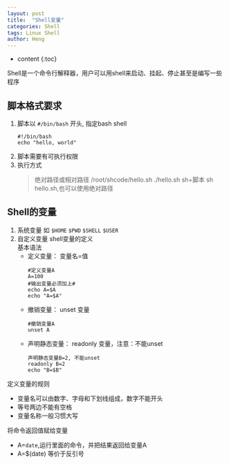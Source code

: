 ```yaml
---
layout: post
title:  "Shell变量"
categories: Shell
tags: Linux Shell
author: Heng
---
```


* content
{:toc}

Shell是一个命令行解释器，用户可以用shell来启动、挂起、停止甚至是编写一些程序
  



## 脚本格式要求
1. 脚本以 `#/bin/bash` 开头, 指定bash shell
   ```
   #!/bin/bash
   echo "hello, world"
   ```
2. 脚本需要有可执行权限
3. 执行方式
   > 绝对路径或相对路径 /root/shcode/hello.sh  ./hello.sh
   > sh+脚本 sh hello.sh,也可以使用绝对路径


## Shell的变量

1. 系统变量
   如 `$HOME` `$PWD` `$SHELL` `$USER`
2. 自定义变量
   shell变量的定义<br>
   基本语法<br>
   - 定义变量： 变量名=值
     ```
     #定义变量A
     A=100
     #输出变量必须加上#
     echo A=$A
     echo "A=$A"
     ```
   - 撤销变量： unset 变量
     ```
     #撤销变量A
     unset A
     ```
   - 声明静态变量： readonly 变量，注意：不能unset
     ```
     声明静态变量B=2, 不能unset
     readonly B=2
     echo "B=$B"
     ```

  定义变量的规则
  - 变量名可以由数字、字母和下划线组成，数字不能开头
  - 等号两边不能有空格
  - 变量名称一般习惯大写

  将命令返回值赋给变量
  - A=`date`,运行里面的命令，并把结果返回给变量A
  - A=$(date) 等价于反引号



